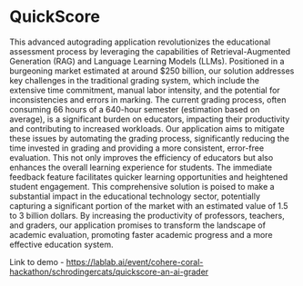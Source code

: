 # QuickScore

This advanced autograding application revolutionizes the educational assessment process by leveraging the capabilities of Retrieval-Augmented Generation (RAG) and Language Learning Models (LLMs). Positioned in a burgeoning market estimated at around $250 billion, our solution addresses key challenges in the traditional grading system, which include the extensive time commitment, manual labor intensity, and the potential for inconsistencies and errors in marking. The current grading process, often consuming 66 hours of a 640-hour semester (estimation based on average), is a significant burden on educators, impacting their productivity and contributing to increased workloads. Our application aims to mitigate these issues by automating the grading process, significantly reducing the time invested in grading and providing a more consistent, error-free evaluation. This not only improves the efficiency of educators but also enhances the overall learning experience for students. The immediate feedback feature facilitates quicker learning opportunities and heightened student engagement. This comprehensive solution is poised to make a substantial impact in the educational technology sector, potentially capturing a significant portion of the market with an estimated value of 1.5 to 3 billion dollars. By increasing the productivity of professors, teachers, and graders, our application promises to transform the landscape of academic evaluation, promoting faster academic progress and a more effective education system.


Link to demo - https://lablab.ai/event/cohere-coral-hackathon/schrodingercats/quickscore-an-ai-grader
